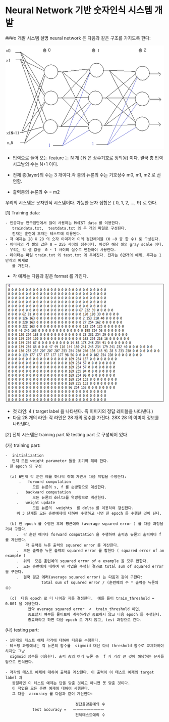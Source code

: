 # Neural Network 기반 숫자인식 시스템 개발
###o 개발 시스템 설명
 neural network 은 다음과 같은 구조를 가지도록 한다:
 
![ex_screenshot](./111.png)

- 입력으로 들어 오는 feature 는 N 개 ( N 은 상수기호로 정의됨) 이다. 결국 총 입력 시그날의 수는 N+1 이다.
       
- 전체 층(layer)의 수는 3 개이다.각 층의 뉴론의 수는 기호상수  m0, m1, m2 로 선언함.

- 츨력층의 뉴론의 수 = m2

우리의 시스템은 문자인식 시스템이다. 가능한 문자 집합은 { 0, 1, 2, …, 9} 로 한다.

[1]   Training data:

    - 인공지능 연구집단에서 많이 사용하는 MNIST data 를 이용한다.
       traindata.txt,  testdata.txt 의 두 개의 파일로 구성된다.
       전자는 훈련에 후자는 테스트에 이용된다.
    - 각 예제는 28 X 28 의 숫자 이미지와 이의 정답레이블 (0 ~9 중 한 수) 로 구성된다.
    - 이미지의 각 셀의 값은 0 ~ 255 사이의 정수이다. 이것은 해당 셀의 gray scale 이다.
    - 우리는 각 셀 값을  0 ~ 1 사이의 실수로 변환하여 사용한다.
    - 데이터는 파일 train.txt 와 test.txt 에 주어진다. 전자는 6만개의 예제, 후자는 1만개의 예제로 
       를 가진다.
-	각 예제는 다음과 같은 format 를 가진다.

![ex_screenshot](./2.png)

-	첫 라인:   4  ( target label 을 나타낸다. 즉 이미지의 정답 레이블을 나타낸다.)
-	다음 28 개의 라인: 각 라인은 28 개의 정수를 가진다.  28X 28 의  이미지 정보를 나타낸다.


[2] 전체 시스템은 training part 와 testing part 로 구성되어 있다

(가) training part:

    -  initialization
       먼저 모든 weight parameter 들을 초기화 해야 한다. 
    - 한 epoch 의 구성
    
      (a) 6만개 각 훈련 예를 하나씩 취해 가면서 다음 작업을 수행한다:
          .   forword computation
                모든 뉴론의 s, f 를 순방향으로 계산한다.
         .   backward computation
                모든 뉴론의 delta를 역방향으로 계산한다.
         .   weight update
                모든 뉴론의  weights  를 delta 를 이용하여 갱신한다.
         위 3 단계를 모든 훈련예제에 대하여 수행하고 나면 한 epoch 를 수행한 것이 된다.
         
      (b) 한 epoch 를 수행한 후에 평균에러 (average squared error ) 를 다음 과정을 거쳐 구한다.
         .  각 훈련 예마다 forward computation 을 수행하여 출력층 뉴론의 출력마다 f 를 계산한다.
             각 출력층 뉴론 출력의 squared error 를 계산한다.
         .  모든 출력층 뉴론 출력의 squared error 를 합한다 ( squared error of an example )
         .  위의  모든 훈련예의 squared error of a example 을 모두 합한다.
         .  모든 훈련예에 대하여 위 작업을 수행한 결과로 total sum of squared error 을 구한다.
         .  결국 평균 에러(average squared error) 는 다음과 같이 구한다:
                    total sum of squared error / (훈련예의 수 * 출력층 뉴론의 수) 
                    
      (c)  다음 epoch 로 더 나아갈 지를 결정한다.  예를 들어 train_threshold = 0.001 을 이용한다.
              만약 average squared error  <  train_threshold 이면, 
              종료할지 여부를 물어보아 계속하라면 종료하지 않고 다음 epoch 를 수행한다.
              종료하라고 하면 다음 epoch 로 가지 않고, test 과정으로 간다.

 (나)  testing part:
 
    - 1만개의 테스트 예제 각각에 대하여 다음을 수행한다.
    - 테스팅 과정에서는 각 뉴론의 함수를  sigmoid 대신 다시 threshold 함수로 교체하여야 하지만 그냥
      sigmoid 함수를 이용한다. 출력 층의 여러 뉴론 중  f 가 가장 큰 것에 해당하는 문자를 답으로 인식한다. 

    - 각각의 테스트 예제에 대하여 출력을 계산한다. 이 출력이 이 테스트 예제의 target label 과
       동일하면 이 테스트 예제는 답을 맞춘 것이고 아니면 못 맞춘 것이다.
       이 작업을 모든 훈련 예제에 대하여 시행한다.
       그 다음  accuracy 를 다음과 같이 계산한다:

                                   정답을맞춘예의 수
                test accuracy =   ㅡㅡㅡㅡㅡㅡㅡㅡㅡ
                                   전체테스트예의 수
